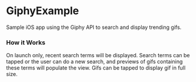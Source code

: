 # GiphyExample
Sample iOS app using the Giphy API to search and display trending gifs.

### How it Works
On launch only, recent search terms will be displayed. Search terms can be tapped or the user can do a new search, and previews of gifs containing these terms will populate the view. Gifs can be tapped to display gif in full size.
